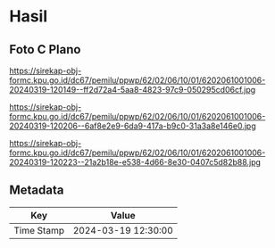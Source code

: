 # Hasil

## Foto C Plano

https://sirekap-obj-formc.kpu.go.id/dc67/pemilu/ppwp/62/02/06/10/01/6202061001006-20240319-120149--ff2d72a4-5aa8-4823-97c9-050295cd06cf.jpg

https://sirekap-obj-formc.kpu.go.id/dc67/pemilu/ppwp/62/02/06/10/01/6202061001006-20240319-120206--6af8e2e9-6da9-417a-b9c0-31a3a8e146e0.jpg

https://sirekap-obj-formc.kpu.go.id/dc67/pemilu/ppwp/62/02/06/10/01/6202061001006-20240319-120223--21a2b18e-e538-4d66-8e30-0407c5d82b88.jpg


## Metadata

| Key        | Value               |
| ---------- | ------------------- |
| Time Stamp | 2024-03-19 12:30:00 |



